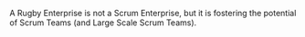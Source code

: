 A Rugby Enterprise is not a Scrum Enterprise, but it is fostering the potential of Scrum Teams (and Large Scale Scrum Teams).